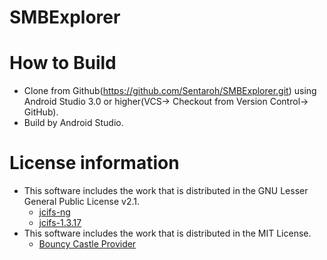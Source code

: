 # SMBExplorer

# How to Build

- Clone from Github(https://github.com/Sentaroh/SMBExplorer.git) using Android Studio 3.0 or higher(VCS-> Checkout from Version Control-> GitHub).
- Build by Android Studio.

# License information

- This software includes the work that is distributed in the GNU Lesser General Public License v2.1.  
  - [jcifs-ng](https://github.com/AgNO3/jcifs-ng)  
  - [jcifs-1.3.17](https://jcifs.samba.org/)  
- This software includes the work that is distributed in the MIT License.
  - [Bouncy Castle Provider](https://mvnrepository.com/artifact/org.bouncycastle/bcprov-jdk15on/1.58)  